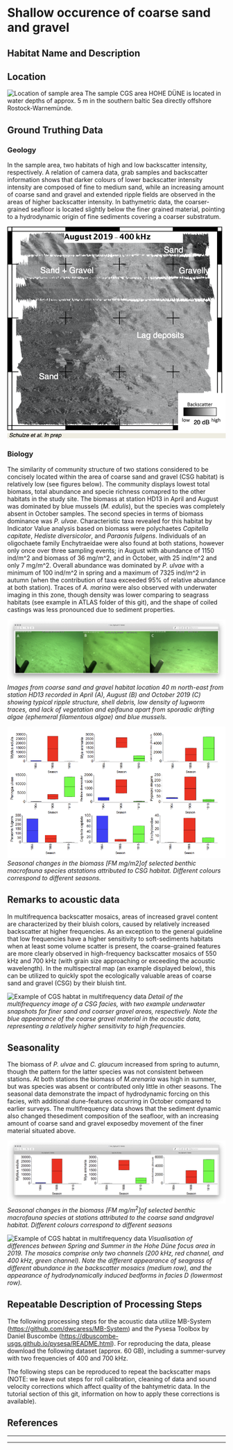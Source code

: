 
# Shallow occurence of coarse sand and gravel

## Habitat Name and Description


## Location
![Location of sample area](img/cgs_03.png)
The sample CGS area HOHE DÜNE is located in water depths of approx. 5 m in the southern baltic Sea directly offshore Rostock-Warnemünde.

## Ground Truthing Data
### Geology
In the sample area, two habitats of high and low backscatter intensity, respectively. A relation of camera data, grab samples and backscatter information shows that darker colours of lower backscatter intensity intensity are composed of fine to medium sand, while an increasing amount of coarse sand and gravel and extended ripple fields are observed in the areas of higher backscatter intensity. In bathymetric data, the coarser-grained seafloor is located slightly below the finer grained material, pointing to a hydrodynamic origin of fine sediments covering a coarser substratum. 

![Backscatter](img/hd_overview.png)

### Biology
The similarity of community structure of two stations considered to be concisely located within the area of coarse sand and gravel (CSG habitat) is relatively low (see figures below). The community displays lowest total biomass, total abundance and specie richness comapred to the other habitats in the study site. The biomass at station HD13 in April and August was dominated by blue mussels (_M. edulis_), but the species was completely absent in October samples. The second species in terms of biomass dominance was _P. ulvae_. Characteristic taxa revealed for this habitat by Indicator Value analysis based on biomass were polychaetes _Capitella capitate_, _Hediste diversicolor_, and _Paraonis fulgens_. Individuals of an oligochaete family Enchytraeidae were also found at both stations, however only once over three sampling events; in August with abundance of 1150 ind/m^2 and biomass of 36 mg/m^2, and in October, with 25 ind/m^2 and only 7 mg/m^2. Overall abundance was dominated by _P. ulvae_ with a minimum of 100 ind/m^2 in spring and a maximum of 7325 ind/m^2 in autumn (when the contribution of taxa exceeded 95% of relative abundance at both station). Traces of _A. marina_ were also observed with underwater imaging in this zone, though density was lower comparing to seagrass habitats (see example in ATLAS folder of this git), and the shape of coiled castings was less pronounced due to sediment properties. 

![Ground truthing of CGS facies](img/cgs_bio_01.png)
*Images from coarse sand and gravel habitat location 40 m north-east from station HD13 recorded in April (A), August (B) and October 2019 (C) showing typical ripple structure, shell debris, low density of lugworm traces, and lack of vegetation and epifauna apart from sporadic drifting algae (ephemeral filamentous algae) and blue mussels.*

![Ground truthing of CGS facies](img/csg_biology.png)
_Seasonal changes in the biomass [FM mg/m2]of selected benthic macrofauna species atstations attributed to CSG habitat.  Different colours correspond to different seasons._

## Remarks to acoustic data

In multifrequenca backscatter mosaics, areas of increased gravel content are characterized by their bluish colors, caused by relatively increased backscatter at higher frequencies. As an exception to the general guideline that low frequencies have a higher sensitivity to soft-sediments habitats when at least some volume scatter is present, the coarse-grained features are more clearly observed in high-frequency backscatter mosaics of 550 kHz and 700 kHz (with grain size approaching or exceeding the acoustic wavelength). In the multispectral map (an example displayed below), this can be utilized to quickly spot the ecologically valuable areas of coarse sand and gravel (CSG) by their bluish tint. 

![Example of CGS habtat in multifrequency data](img/cgs_01.png)
*Detail of the multifrequency image of a CSG facies, with two example underwater snapshots for finer sand and coarser gravel areas, respectively. Note the blue appearance of the coarse gravel material in the acoustic data, representing a relatively higher sensitivity to high frequencies.*

## Seasonality
The biomass of _P. ulvae_ and _C. glaucum_ increased from spring to autumn, though the pattern for  the  latter  species  was  not  consistent  between  stations.   At  both  stations  the  biomass  of _M.arenaria_ was high in summer, but was species was absent or contributed only little in other seasons.   The  seasonal  data  demonstrate  the  impact  of  hydrodynamic  forcing  on  this  facies, with additional dune-features occurring in October compared to earlier surveys.  The multifrequency data shows that the sediment dynamic also changed thesediment composition of the seafloor, with an increasing amount of coarse sand and gravel exposedby movement of the finer material situated above.

![Saisonality in CGS habitat](img/cgs_bio_02.png)
*Seasonal changes in the biomass [FM mg/m$^2$]of selected benthic macrofauna species at stations attributed to the coarse sand andgravel habitat. Different colours correspond to different seasons*

![Example of CGS habtat in multifrequency data](img/cgs_02.png)
*Visualisation of differences between Spring and Summer in the Hohe Düne focus area in 2019. The mosaics comprise only two channels (200 kHz, red channel, and 400 kHz, green channel). Note the different appearance of seagrass of different abundance in the backscatter mosaics (medium row), and the appearance of hydrodynamically induced bedforms in facies D (lowermost row).*

## Repeatable Description of Processing Steps
The following processing steps for the acoustic data utilize MB-System (https://github.com/dwcaress/MB-System) and the Pysesa Toolbox by Daniel Buscombe (https://dbuscombe-usgs.github.io/pysesa/README.html). For reproducing the data, please download the following dataset (approx. 60 GB), including a summer-survey with two frequencies of 400 and 700 kHz.

The following steps can be reproduced to repeat the backscatter maps (NOTE: we leave out steps for roll calibration, cleaning of data and sound velocity corrections which affect quality of the bahtymetric data. In the tutorial section of this git, information on how to apply these corrections is available).

## References

---


---